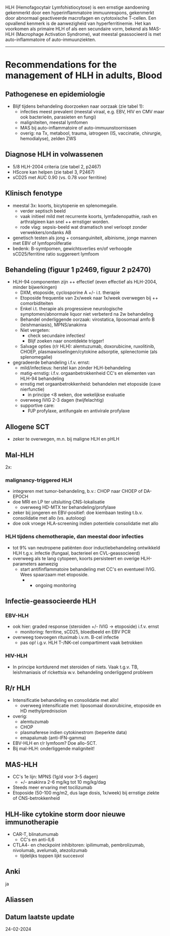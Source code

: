 HLH (Hemofagocytair Lymfohistiocytose) is een ernstige aandoening gekenmerkt door een hyperinflammatoire immuunrespons, gekenmerkt door abnormaal geactiveerde macrofagen en cytotoxische T-cellen. Een opvallend kenmerk is de aanwezigheid van hyperferritinemie. Het kan voorkomen als primaire HLH of als een secundaire vorm, bekend als MAS-HLH (Macrophage Activation Syndrome), wat meestal geassocieerd is met auto-inflammatoire of auto-immuunziekten.
___
# Recommendations for the management of HLH in adults, Blood
## Pathogenese en epidemiologie
- Blijf tijdens behandeling doorzoeken naar oorzaak (zie tabel 1):
	- infecties meest prevalent (meestal viraal, e.g. EBV, HIV en CMV maar ook bacterieën, parasieten en fungi)
	- maligniteiten, meestal lymfomen
	- MAS bij auto-inflammatoire of auto-immuunstoornissen
	- overig: na Tx, metabool, trauma, iatrogeen (IS, vaccinatie, chirurgie, hemodialyse), zelden ZWS
## Diagnose HLH in volwassenen
- 5/8 HLH-2004 criteria (zie tabel 2, p2467)
- HScore kan helpen (zie tabel 3, P2467)
- sCD25 met AUC 0.90 (vs. 0.78 voor ferritine)
## Klinisch fenotype
- meestal 3x: koorts, bicytopenie en splenomegalie. 
	- verder septisch beeld
	- vaak initieel mild met recurrente koorts, lymfadenopathie, rash en arthralgieen kan snel ++ ernstiger worden.
	- rode vlag: sepsis-beeld wat dramatisch snel verloopt zonder verwekkers/ondanks AB
- genetisch testen als jong + consanguiniteit, albinisme, jonge mannen met EBV of lymfoproliferatie
- bedenk: B-symtpomen, gewichtsverlies en/of verhoogde sCD25/ferritine ratio suggereert lymfoom
## Behandeling (figuur 1 p2469, figuur 2 p2470)
- HLH-94 componenten zijn ++ effectief (even effectief als HLH-2004, minder bijwerkingen)
	- DXM, etoposide, cyclosporine A +/- i.t. therapie
	- Etoposide frequentie van 2x/week naar 1x/week overwegen bij ++ comorbiditeiten
	- Enkel i.t. therapie als progressieve neurologische symptomen/abnormale liquor niet verbeterd na 2w behandeling
	- Behandel onderliggende oorzaak: virostatica, liposomaal amfo B (leishmaniasis), MPNS/anakinra
	- Niet vergeten:
		- check secundaire infecties!
		- Blijf zoeken naar onontdekte trigger!
	- Salvage opties (r/r HLH): alemtuzumab, doxorubicine, ruxolitinib, CHOEP, plasmawisselingen/cytokine adsorptie, splenectomie (als splenomegalie)
- gegradeerde behandeling i.f.v. ernst:
	- mild/infectieus: herstel kan zónder HLH-behandeling
	- matig-ernstig: i.f.v. orgaanbetrokkenheid CC's en elementen van HLH-94 behandeling
	- ernstig met orgaanbetrokkenheid: behandelen met etoposide (cave nierfunctie)
		- in principe <8 weken, doe wekelijkse evaluatie
	- overweeg IVIG 2-3 dagen (twijfelachtig)
	- supportive care:
		- PJP profylaxe, antifungale en antivirale profylaxe
## Allogene SCT
- zeker te overwegen, m.n. bij maligne HLH en pHLH
## Mal-HLH
2x:
### malignancy-triggered HLH
- integreren met tumor-behandeling, b.v.: CHOP naar CHOEP of DA-EPOCH
- doe MRI en LP ter uitsluiting CNS-lokalisatie
	- overweeg HD-MTX ter behandeling/profylaxe
- zeker bij jongeren en EBV-positief: doe kiembaan testing t.b.v. consolidatie met allo (vs. autoloog)
- doe ook vroege HLA-screening indien potentiele consolidatie met allo
### HLH tijdens chemotherapie, dan meestal door infecties
- tot 9% van neutropene patiënten door inductiebehandeling ontwikkeld HLH t.g.v. infectie (fungaal, bacterieel en CVL-geassocieerd)
- overweeg als te lang cytopeen, koorts persisteert en overige HLH-parameters aanwezig
	- start antifinflammatoire behandeling met CC's en eventueel IVIG. Wees spaarzaam met etoposide.
		- + ongoing monitoring
## Infectie-geassocieerde HLH
### EBV-HLH
- ook hier: graded response (steroiden +/- IVIG -> etoposide) i.f.v. ernst
	- monitoring: ferritine, sCD25, bloedbeeld en EBV PCR
- overweeg toevoegen rituximab i.v.m. B-cel infectie
	- pas op! i.g.v. HLH T-/NK-cel compartiment vaak betrokken
### HIV-HLH
- In principe kortdurend met steroiden of niets. Vaak t.g.v. TB, leishmaniasis of rickettsia w.v. behandeling onderliggend probleem
## R/r HLH
- Intensificatie behandeling en consolidatie met allo!
	- overweeg intensificatie met: liposomaal doxorubicine, etoposide en HD methylprednisolon
- overig:
	- alemtuzumab
	- CHOP
	- plasmaferese indien cytokinestrom (beperkte data)
	- emapalumab (anti-IFN-gamma)
- EBV-HLH en r/r lymfoom? Doe allo-SCT. 
- Bij mal-HLH: onderliggende maligniteit!
## MAS-HLH
- CC's 1e lijn: MPNS (1g/d voor 3-5 dagen)
	- +/- anakinra 2-6 mg/kg tot 10 mg/kg/dag
- Steeds meer ervaring met tocilizumab
- Etoposide (50-100 mg/m2, dus lage dosis, 1x/week) bij ernstige ziekte of CNS-betrokkenheid
## HLH-like cytokine storm door nieuwe immunotherapie
- CAR-T, blinatumumab
	- CC's en anti-IL6
- CTLA4- en checkpoint inhibitoren: ipilimumab, pembrolizumab, nivolumab, avelumab, atezolizumab
	- tijdelijks toppen lijkt succesvol
## Anki
ja
## Aliassen
## Datum laatste update
24-02-2024